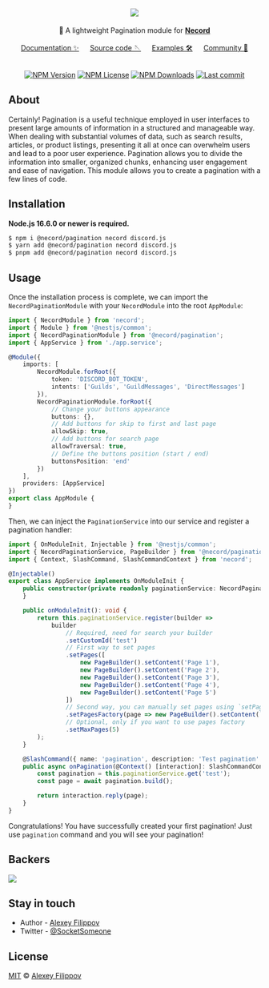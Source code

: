 <div align="center">
   <h1>
       <a href="#"><img src="https://necord.org/img/logo.png"></a>
   </h1>
  📜 A lightweight Pagination module for <b><a href="https://necord.org/">Necord</a></b>
   <br/><br/>
   <a href="https://necord.org">Documentation ✨</a> &emsp; <a href="https://github.com/SocketSomeone/necord">Source code 🪡</a> &emsp; <a href="https://github.com/necordjs/samples">Examples 🛠️</a> &emsp; <a href="https://discord.gg/mcBYvMTnwP">Community 💬</a>
</div>


<br/>

<p align="center">
    <a href='https://img.shields.io/npm/v/necord'><img src="https://img.shields.io/npm/v/necord" alt="NPM Version" /></a>
    <a href='https://img.shields.io/npm/l/necord'><img src="https://img.shields.io/npm/l/necord" alt="NPM License" /></a>
    <a href='https://img.shields.io/npm/dm/necord'><img src="https://img.shields.io/npm/dm/necord" alt="NPM Downloads" /></a>
    <a href='https://img.shields.io/github/last-commit/necordjs/necord'><img src="https://img.shields.io/github/last-commit/SocketSomeone/necord" alt="Last commit" /></a>
</p>

## About

Certainly! Pagination is a useful technique employed in user interfaces to present large amounts of information in a structured and
manageable way. When dealing with substantial volumes of data, such as search results, articles, or product listings, presenting it all at
once can overwhelm users and lead to a poor user experience. Pagination allows you to divide the information into smaller, organized chunks,
enhancing user engagement and ease of navigation. This module allows you to create a pagination with a few lines of code.

## Installation

**Node.js 16.6.0 or newer is required.**

```bash
$ npm i @necord/pagination necord discord.js
$ yarn add @necord/pagination necord discord.js
$ pnpm add @necord/pagination necord discord.js
```

## Usage

Once the installation process is complete, we can import the `NecordPaginationModule` with your `NecordModule` into the root `AppModule`:

```typescript
import { NecordModule } from 'necord';
import { Module } from '@nestjs/common';
import { NecordPaginationModule } from '@necord/pagination';
import { AppService } from './app.service';

@Module({
    imports: [
        NecordModule.forRoot({
            token: 'DISCORD_BOT_TOKEN',
            intents: ['Guilds', 'GuildMessages', 'DirectMessages']
        }),
        NecordPaginationModule.forRoot({
            // Change your buttons appearance
            buttons: {},
            // Add buttons for skip to first and last page
            allowSkip: true,
            // Add buttons for search page
            allowTraversal: true,
            // Define the buttons position (start / end)
            buttonsPosition: 'end'
        })
    ],
    providers: [AppService]
})
export class AppModule {
}
```

Then, we can inject the `PaginationService` into our service and register a pagination handler:

```typescript
import { OnModuleInit, Injectable } from '@nestjs/common';
import { NecordPaginationService, PageBuilder } from '@necord/pagination';
import { Context, SlashCommand, SlashCommandContext } from 'necord';

@Injectable()
export class AppService implements OnModuleInit {
    public constructor(private readonly paginationService: NecordPaginationService) {
    }

    public onModuleInit(): void {
        return this.paginationService.register(builder =>
            builder
                // Required, need for search your builder
                .setCustomId('test')
                // First way to set pages
                .setPages([
                    new PageBuilder().setContent('Page 1'),
                    new PageBuilder().setContent('Page 2'),
                    new PageBuilder().setContent('Page 3'),
                    new PageBuilder().setContent('Page 4'),
                    new PageBuilder().setContent('Page 5')
                ])
                // Second way, you can manually set pages using `setPages` method
                .setPagesFactory(page => new PageBuilder().setContent(`Page ${page}`))
                // Optional, only if you want to use pages factory
                .setMaxPages(5)
        );
    }

    @SlashCommand({ name: 'pagination', description: 'Test pagination' })
    public async onPagination(@Context() [interaction]: SlashCommandContext) {
        const pagination = this.paginationService.get('test');
        const page = await pagination.build();

        return interaction.reply(page);
    }
}
```

Congratulations! You have successfully created your first pagination!
Just use `pagination` command and you will see your pagination!

## Backers

<a href="https://opencollective.com/necord" target="_blank"><img src="https://opencollective.com/necord/backers.svg?width=1000"></a>

## Stay in touch

* Author - [Alexey Filippov](https://t.me/socketsomeone)
* Twitter - [@SocketSomeone](https://twitter.com/SocketSomeone)

## License

[MIT](https://github.com/necordjs/necord/blob/master/LICENSE) © [Alexey Filippov](https://github.com/SocketSomeone)
